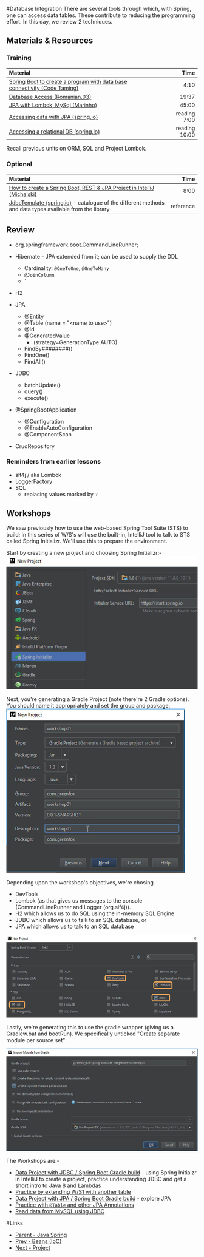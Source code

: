 #Database Integration
There are several tools through which, with Spring, one can access data tables.  These contribute to reducing the programming effort.  In this day, we review 2 techniques.

## Materials & Resources

### Training
| Material | Time |
|:---------|-----:|
|[Spring Boot to create a program with data base connectivity (Code Taming)](https://www.youtube.com/watch?v=oBqTpe5ciMo)|4:10|
|[Database Access (Romanian.03)](https://www.youtube.com/watch?v=C3bNEz9opuU)|19:37|
|[JPA with Lombok, MySql (Marinho)](https://www.youtube.com/watch?v=8FC_h1xuh-s)|45:00|
|[Accessing data with JPA (spring.io)](https://spring.io/guides/gs/accessing-data-jpa/)|reading 7:00|
|[Accessing a relational DB (spring.io)](http://spring.io/guides/gs/relational-data-access/)|reading 10:00|

Recall previous units on ORM, SQL and Project Lombok.

### Optional
| Material | Time |
|:---------|-----:|
|[How to create a Spring Boot, REST &amp; JPA Project in IntelliJ (Michalski)](https://www.youtube.com/watch?v=I1ydigiZ25g)|8:00|
|[JdbcTemplate (spring.io)](http://docs.spring.io/spring-framework/docs/2.5.x/api/org/springframework/jdbc/core/JdbcTemplate.html) - catalogue of the different methods and data types available from the library|reference|

## Review
- org.springframework.boot.CommandLineRunner;
- Hibernate - JPA extended from it; can be used to supply the DDL 
  - Cardinality: `@OneToOne`, `@OneToMany`
  - `@JoinColumn`
  - `
- H2

- JPA
  - @Entity
  - @Table (name = "&lt;name to use&gt;")
  - @Id
  - @GeneratedValue
    - (strategy=GenerationType.AUTO)
  - FindBy########()
  - FindOne()
  - FindAll()
- JDBC
  - batchUpdate()
  - query()
  - execute()
- @SpringBootApplication
  - @Configuration
  - @EnableAutoConfiguration
  - @ComponentScan
- CrudRepository

### Reminders from earlier lessons
- slf4j / aka Lombok
- LoggerFactory
- SQL
  - replacing values marked by `?`

## Workshops
We saw previously how to use the web-based Spring Tool Suite (STS) to build; in this series of W/S's will use the built-in, IntelliJ tool to talk to STS called Spring Initializr.  We'll use this to prepare the environment.

Start by creating a new project and choosing Spring Initializr:-
<img src="workshop/workshop01-A.jpg">

Next, you're generating a Gradle Project (note there're 2 Gradle options).  You should name it appropriately and set the group and package.
<img src="workshop/workshop01-B.jpg">

Depending upon the workshop's objectives, we're chosing
- DevTools
- Lombok (as that gives us messages to the console (CommandLineRunner and Logger (org.slf4j)).
- H2 which allows us to do SQL using the in-memory SQL Engine
- JDBC which allows us to talk to an SQL database, or 
- JPA which allows us to talk to an SQL database 

<img src="readme-A.jpg">

Lastly, we're generating this to use the gradle wrapper (giving us a Gradlew.bat and bootRun).  We specifically unticked "Create separate module per source set":

<img src="workshop/workshop01-D.jpg">

The Workshops are:-
- [Data Project with JDBC / Spring Boot Gradle build](./workshop/Workshop01.md) - using Spring Initialzr in IntelliJ to create a project, practice understanding JDBC and get a short intro to Java 8 and Lambdas
- [Practice by extending W/S1 with another table](./workshop/Workshop02.md)
- [Data Project with JPA / Spring Boot Gradle build](./workshop/Workshop03.md) - explore JPA 
- [Practice with `@Table` and other JPA Annotations](./Workshop/Workshop04.md)
- [Read data from MySQL using JDBC](./Workshop/Workshop05.md) 


#Links
- [Parent - Java Spring](../README.md)
- [Prev - Beans (IoC)](../ioc-bean/README.md)
- [Next - Project](../project-calorie/README.md)
